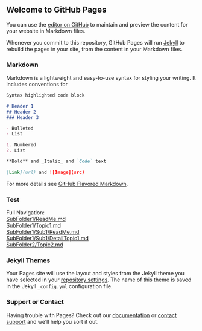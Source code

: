 ## Welcome to GitHub Pages

You can use the [editor on GitHub](https://github.com/KodiStudios/Bondi/edit/master/README.md) to maintain and preview the content for your website in Markdown files.

Whenever you commit to this repository, GitHub Pages will run [Jekyll](https://jekyllrb.com/) to rebuild the pages in your site, from the content in your Markdown files.

### Markdown

Markdown is a lightweight and easy-to-use syntax for styling your writing. It includes conventions for

```markdown
Syntax highlighted code block

# Header 1
## Header 2
### Header 3

- Bulleted
- List

1. Numbered
2. List

**Bold** and _Italic_ and `Code` text

[Link](url) and ![Image](src)
```

For more details see [GitHub Flavored Markdown](https://guides.github.com/features/mastering-markdown/).

### Test

Full Navigation:  
[SubFolder1/ReadMe.md](SubFolder1/ReadMe.md)  
[SubFolder1/Topic1.md](SubFolder1/Topic1.md)  
[SubFolder1/Sub1/ReadMe.md](SubFolder1/Sub1/ReadMe.md)  
[SubFolder1/Sub1/DetailTopic1.md](SubFolder1/Sub1/DetailTopic1.md)  
[SubFolder2/Topic2.md](SubFolder2/Topic2.md)  

### Jekyll Themes

Your Pages site will use the layout and styles from the Jekyll theme you have selected in your [repository settings](https://github.com/KodiStudios/Bondi/settings). The name of this theme is saved in the Jekyll `_config.yml` configuration file.

### Support or Contact

Having trouble with Pages? Check out our [documentation](https://help.github.com/categories/github-pages-basics/) or [contact support](https://github.com/contact) and we’ll help you sort it out.
